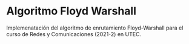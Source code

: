 # Algoritmo Floyd Warshall
Implemenatación del algoritmo de enrutamiento Floyd-Warshall para el curso de Redes y Comunicaciones (2021-2) en UTEC.
